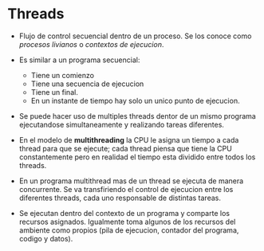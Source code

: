 # Threads

- Flujo de control secuencial dentro de un proceso. Se los conoce como _procesos livianos_ o _contextos de ejecucion_.
- Es similar a un programa secuencial:
  - Tiene un comienzo
  - Tiene una secuencia de ejecucion
  - Tiene un final.
  - En un instante de tiempo hay solo un unico punto de ejecucion.
- Se puede hacer uso de multiples threads dentor de un mismo programa ejecutandose simultaneamente y realizando tareas diferentes.
- En el modelo de **multithreading** la CPU le asigna un tiempo a cada thread para que se ejecute; cada thread piensa que tiene la CPU constantemente pero en realidad el tiempo esta dividido entre todos los threads.

- En un programa multithread mas de un thread se ejecuta de manera concurrente. Se va transfiriendo el control de ejecucion entre los diferentes threads, cada uno responsable de distintas tareas.

- Se ejecutan dentro del contexto de un programa y comparte los recursos asignados. Igualmente toma algunos de los recursos del ambiente como propios (pila de ejecucion, contador del programa, codigo y datos).
